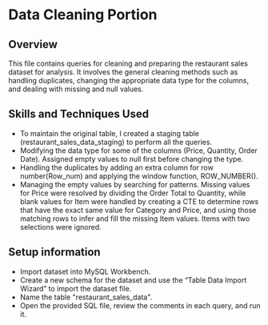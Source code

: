 # Data Cleaning Portion

## Overview  
This file contains queries for cleaning and preparing the restaurant sales dataset for analysis. It involves the general cleaning methods such as handling duplicates, changing the appropriate data type for the columns, and dealing with missing and null values.

## Skills and Techniques Used  
- To maintain the original table, I created a staging table (restaurant_sales_data_staging) to perform all the queries.
- Modifying the data type for some of the columns (Price, Quantity, Order Date). Assigned empty values to null first before changing the type.
- Handling the duplicates by adding an extra column for row number(Row_num) and applying the window function, ROW_NUMBER().
- Managing the empty values by searching for patterns. Missing values for Price were resolved by dividing the Order Total to Quantity, while blank values for Item were handled by creating a CTE to determine rows that have the exact same value for Category and Price, and using those matching rows to infer and fill the missing Item values.
Items with two selections were ignored.

## Setup information
- Import dataset into MySQL Workbench.
- Create a new schema for the dataset and use the “Table Data Import Wizard” to import the dataset file.
- Name the table "restaurant_sales_data".
- Open the provided SQL file, review the comments in each query, and run it.

